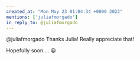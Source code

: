 ```yaml
---
created_at: "Mon May 23 01:04:34 +0000 2022"
mentions: ['juliafmorgado']
in_reply_to: @juliafmorgado
---
```


@juliafmorgado Thanks Julia! Really appreciate that!

Hopefully soon.... 😀